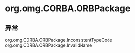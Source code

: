 # org.omg.CORBA.ORBPackage

## 异常

org.omg.CORBA.ORBPackage.InconsistentTypeCode
org.omg.CORBA.ORBPackage.InvalidName





